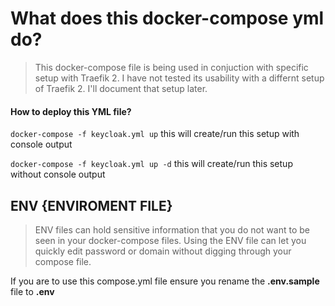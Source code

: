 # What does this docker-compose yml do?
> This docker-compose file is being used in conjuction with specific setup with Traefik 2. I have not tested its usability with a differnt setup of Traefik 2. I'll document that setup later.

#### How to deploy this YML file?
```docker-compose -f keycloak.yml up``` this will create/run this setup with console output

```docker-compose -f keycloak.yml up -d``` this will create/run this setup without console output


## ENV {ENVIROMENT FILE}
> ENV files can hold sensitive information that you do not want to be seen in your docker-compose files.
> Using the ENV file can let you quickly edit password or domain without digging through your compose file.

If you are to use this compose.yml file ensure you rename the **.env.sample** file to **.env**
